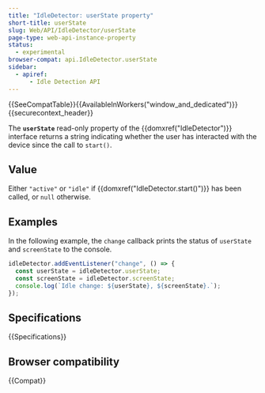 ```yaml
---
title: "IdleDetector: userState property"
short-title: userState
slug: Web/API/IdleDetector/userState
page-type: web-api-instance-property
status:
  - experimental
browser-compat: api.IdleDetector.userState
sidebar:
  - apiref:
      - Idle Detection API
---
```


{{SeeCompatTable}}{{AvailableInWorkers("window_and_dedicated")}}{{securecontext_header}}

The **`userState`** read-only property of the {{domxref("IdleDetector")}} interface returns a string indicating whether the user has interacted with the device since the call to `start()`.

## Value

Either `"active"` or `"idle"` if {{domxref("IdleDetector.start()")}} has been called, or `null` otherwise.

## Examples

In the following example, the `change` callback prints the status of `userState` and `screenState` to the console.

```js
idleDetector.addEventListener("change", () => {
  const userState = idleDetector.userState;
  const screenState = idleDetector.screenState;
  console.log(`Idle change: ${userState}, ${screenState}.`);
});
```

## Specifications

{{Specifications}}

## Browser compatibility

{{Compat}}
